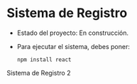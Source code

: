 <h1> Sistema de Registro </h1>

- Estado del proyecto: En construcción.

- Para ejecutar el sistema, debes poner:

  ```npm install react```
  
Sistema de Registro 2
